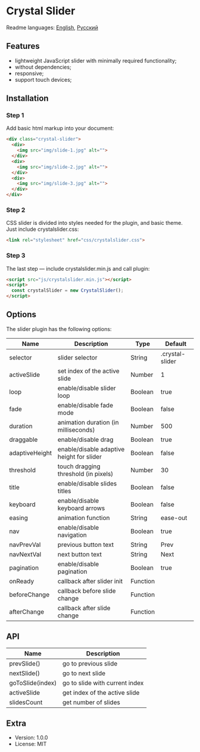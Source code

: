# Crystal Slider

Readme languages: [English](README.md), [Русский](README.ru-Ru.md)

## Features

- lightweight JavaScript slider with minimally required functionality;
- without dependencies;
- responsive;
- support touch devices;

## Installation

### Step 1

Add basic html markup into your document:

```html
<div class="crystal-slider">
  <div>
    <img src="img/slide-1.jpg" alt="">
  </div>
  <div>
    <img src="img/slide-2.jpg" alt="">
  </div>
  <div>
    <img src="img/slide-3.jpg" alt="">
  </div>
</div>
```

### Step 2

CSS slider is divided into styles needed for the plugin, and basic theme. Just include crystalslider.css:

```html
<link rel="stylesheet" href="css/crystalslider.css">
```

### Step 3

The last step — include crystalslider.min.js and call plugin:

```html
<script src="js/crystalslider.min.js"></script>
<script>
  const crystalSlider = new CrystalSlider();
</script>
```

## Options

The slider plugin has the following options:

| Name | Description | Type | Default |
| ------ | ------ | ------ | ------ |
| selector | slider selector | String | .crystal-slider |
| activeSlide | set index of the active slide | Number | 1 |
| loop | enable/disable slider loop | Boolean | true |
| fade | enable/disable fade mode | Boolean | false |
| duration | animation duration (in milliseconds) | Number | 500 |
| draggable | enable/disable drag | Boolean | true |
| adaptiveHeight | enable/disable adaptive height for slider | Boolean | false |
| threshold | touch dragging threshold (in pixels) | Number | 30 |
| title | enable/disable slides titles | Boolean | false |
| keyboard | enable/disable keyboard arrows | Boolean | false |
| easing | animation function | String | ease-out |
| nav | enable/disable navigation | Boolean | true |
| navPrevVal | previous button text | String | Prev |
| navNextVal | next button text | String | Next |
| pagination | enable/disable pagination | Boolean | true |
| onReady | callback after slider init | Function | |
| beforeChange | callback before slide change | Function | |
| afterChange | callback after slide change | Function | |

## API

| Name | Description |
| ------ | ------ |
| prevSlide() | go to previous slide |
| nextSlide() | go to next slide |
| goToSlide(index) | go to slide with current index |
| activeSlide | get index of the active slide |
| slidesCount | get number of slides |

## Extra

- Version: 1.0.0
- License: MIT

